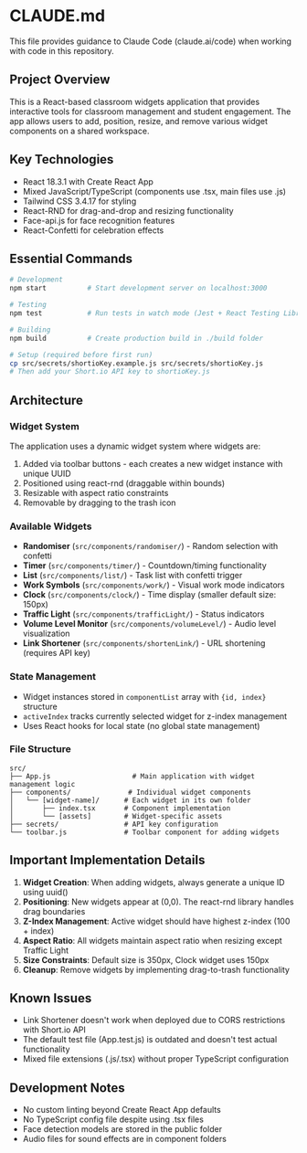 # CLAUDE.md

This file provides guidance to Claude Code (claude.ai/code) when working with code in this repository.

## Project Overview

This is a React-based classroom widgets application that provides interactive tools for classroom management and student engagement. The app allows users to add, position, resize, and remove various widget components on a shared workspace.

## Key Technologies

- React 18.3.1 with Create React App
- Mixed JavaScript/TypeScript (components use .tsx, main files use .js)
- Tailwind CSS 3.4.17 for styling
- React-RND for drag-and-drop and resizing functionality
- Face-api.js for face recognition features
- React-Confetti for celebration effects

## Essential Commands

```bash
# Development
npm start          # Start development server on localhost:3000

# Testing
npm test           # Run tests in watch mode (Jest + React Testing Library)

# Building
npm build          # Create production build in ./build folder

# Setup (required before first run)
cp src/secrets/shortioKey.example.js src/secrets/shortioKey.js
# Then add your Short.io API key to shortioKey.js
```

## Architecture

### Widget System
The application uses a dynamic widget system where widgets are:
1. Added via toolbar buttons - each creates a new widget instance with unique UUID
2. Positioned using react-rnd (draggable within bounds)
3. Resizable with aspect ratio constraints
4. Removable by dragging to the trash icon

### Available Widgets
- **Randomiser** (`src/components/randomiser/`) - Random selection with confetti
- **Timer** (`src/components/timer/`) - Countdown/timing functionality
- **List** (`src/components/list/`) - Task list with confetti trigger
- **Work Symbols** (`src/components/work/`) - Visual work mode indicators
- **Clock** (`src/components/clock/`) - Time display (smaller default size: 150px)
- **Traffic Light** (`src/components/trafficLight/`) - Status indicators
- **Volume Level Monitor** (`src/components/volumeLevel/`) - Audio level visualization
- **Link Shortener** (`src/components/shortenLink/`) - URL shortening (requires API key)

### State Management
- Widget instances stored in `componentList` array with `{id, index}` structure
- `activeIndex` tracks currently selected widget for z-index management
- Uses React hooks for local state (no global state management)

### File Structure
```
src/
├── App.js                    # Main application with widget management logic
├── components/              # Individual widget components
│   └── [widget-name]/      # Each widget in its own folder
│       ├── index.tsx       # Component implementation
│       └── [assets]        # Widget-specific assets
├── secrets/                # API key configuration
└── toolbar.js              # Toolbar component for adding widgets
```

## Important Implementation Details

1. **Widget Creation**: When adding widgets, always generate a unique ID using uuid()
2. **Positioning**: New widgets appear at (0,0). The react-rnd library handles drag boundaries
3. **Z-Index Management**: Active widget should have highest z-index (100 + index)
4. **Aspect Ratio**: All widgets maintain aspect ratio when resizing except Traffic Light
5. **Size Constraints**: Default size is 350px, Clock widget uses 150px
6. **Cleanup**: Remove widgets by implementing drag-to-trash functionality

## Known Issues

- Link Shortener doesn't work when deployed due to CORS restrictions with Short.io API
- The default test file (App.test.js) is outdated and doesn't test actual functionality
- Mixed file extensions (.js/.tsx) without proper TypeScript configuration

## Development Notes

- No custom linting beyond Create React App defaults
- No TypeScript config file despite using .tsx files
- Face detection models are stored in the public folder
- Audio files for sound effects are in component folders